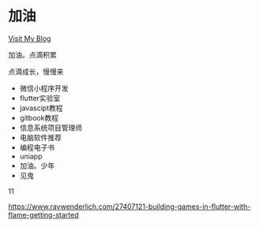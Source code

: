 # 加油

[Visit My Blog](https://nusr.github.io/)

加油。点滴积累

点滴成长，慢慢来

- 微信小程序开发
- flutter实验室
- javascipt教程
- gitbook教程
- 信息系统项目管理师
- 电脑软件推荐
- 编程电子书
- uniapp
- 加油。少年
- 见鬼

11

https://www.raywenderlich.com/27407121-building-games-in-flutter-with-flame-getting-started